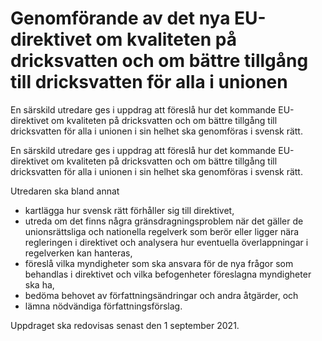 # Genomförande av det nya EU-direktivet om kvaliteten på dricksvatten och om bättre tillgång till dricksvatten för alla i unionen

En särskild utredare ges i uppdrag att föreslå hur det kommande
EU-direktivet om kvaliteten på dricksvatten och om bättre tillgång till dricksvatten för alla i unionen i sin helhet ska genomföras i svensk rätt.

En särskild utredare ges i uppdrag att föreslå hur det kommande
EU-direktivet om kvaliteten på dricksvatten och om bättre tillgång till dricksvatten för alla i unionen i sin helhet ska genomföras i svensk rätt.

Utredaren ska bland annat

* kartlägga hur svensk rätt förhåller sig till direktivet,
* utreda om det finns några gränsdragningsproblem när det gäller de unionsrättsliga och nationella regelverk som berör eller ligger nära regleringen i direktivet och analysera hur eventuella överlappningar i regelverken kan hanteras,
* föreslå vilka myndigheter som ska ansvara för de nya frågor som behandlas i direktivet och vilka befogenheter föreslagna myndigheter ska ha,
* bedöma behovet av författningsändringar och andra åtgärder, och
* lämna nödvändiga författningsförslag.

Uppdraget ska redovisas senast den 1 september 2021.
